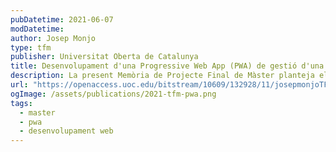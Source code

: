 ```yaml
---
pubDatetime: 2021-06-07
modDatetime:
author: Josep Monjo
type: tfm
publisher: Universitat Oberta de Catalunya
title: Desenvolupament d'una Progressive Web App (PWA) de gestió d'una AMPA
description: La present Memòria de Projecte Final de Màster planteja el desenvolupament d'una Aplicació Web Progressiva (PWA) que facilitarà la gestió de les Associacions de Mares i Pares d'Alumnes (AMPA) a més a més de fomentar la participació dels propis pares, propiciar la sol·licitud de serveis de manera online, així com facilitar la comunicació al sí de l'associació. Per a això usarem Quasar framework (VueJS) per al frontend i Hasura (GraphQL) per al backend.
url: "https://openaccess.uoc.edu/bitstream/10609/132928/11/josepmonjoTFM0621memòria.pdf"
ogImage: /assets/publications/2021-tfm-pwa.png
tags:
  - master
  - pwa
  - desenvolupament web
---
```

